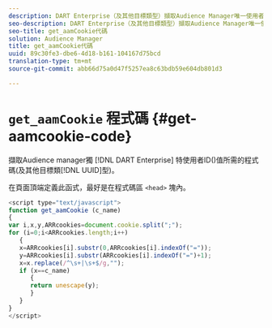 ```yaml
---
description: DART Enterprise（及其他目標類型）擷取Audience Manager唯一使用者ID(UUID)值所需的程式碼。
seo-description: DART Enterprise（及其他目標類型）擷取Audience Manager唯一使用者ID(UUID)值所需的程式碼。
seo-title: get_aamCookie代碼
solution: Audience Manager
title: get_aamCookie代碼
uuid: 89c30fe3-dbe6-4d18-b161-104167d75bcd
translation-type: tm+mt
source-git-commit: abb66d75a0d47f5257ea8c63bdb59e604db801d3

---
```



# `get_aamCookie` 程式碼 {#get-aamcookie-code}

擷取Audience manager獨 [!DNL DART Enterprise] 特使用者ID()值所需的程式碼(及其他目標類[!DNL UUID]型)。

在頁面頂端定義此函式，最好是在程式碼區 `<head>` 塊內。

<!-- r_aam_de_cookie.xml -->

```js
<script type="text/javascript">
function get_aamCookie (c_name)
{
var i,x,y,ARRcookies=document.cookie.split(";");
for (i=0;i<ARRcookies.length;i++)
   {
   x=ARRcookies[i].substr(0,ARRcookies[i].indexOf("="));
   y=ARRcookies[i].substr(ARRcookies[i].indexOf("=")+1);
   x=x.replace(/^\s+|\s+$/g,"");
   if (x==c_name)
      { 
      return unescape(y);
      }
   }
}
</script>
```
